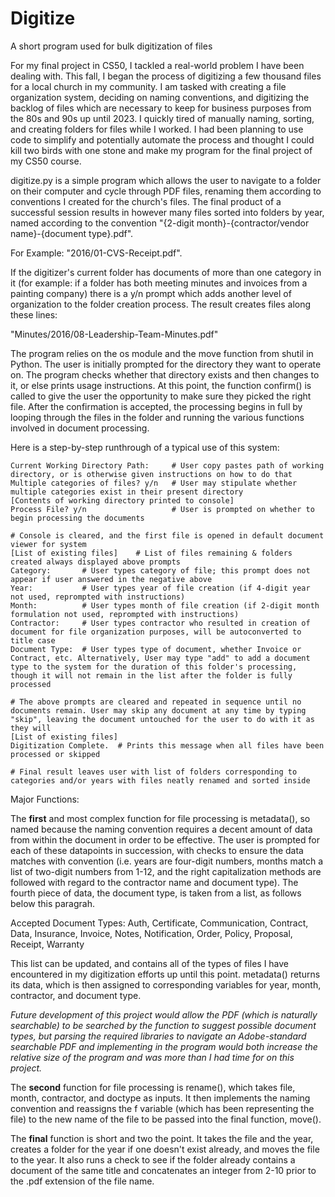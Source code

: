 # Digitize
A short program used for bulk digitization of files

For my final project in CS50, I tackled a real-world problem I have been dealing with. This fall, I began the process of digitizing a few thousand files for a local church in my community. I am tasked with creating a file organization system, deciding on naming conventions, and digitizing the backlog of files which are necessary to keep for business purposes from the 80s and 90s up until 2023. I quickly tired of manually naming, sorting, and creating folders for files while I worked. I had been planning to use code to simplify and potentially automate the process and thought I could kill two birds with one stone and make my program for the final project of my CS50 course.

digitize.py is a simple program which allows the user to navigate to a folder on their computer and cycle through PDF files, renaming them according to conventions I created for the church's files. The final product of a successful session results in however many files sorted into folders by year, named according to the convention "{2-digit month}-{contractor/vendor name}-{document type}.pdf". 

For Example: "2016/01-CVS-Receipt.pdf". 

If the digitizer's current folder has documents of more than one category in it (for example: if a folder has both meeting minutes and invoices from a painting company) there is a y/n prompt which adds another level of organization to the folder creation process. The result creates files along these lines:

"Minutes/2016/08-Leadership-Team-Minutes.pdf"


The program relies on the os module and the move function from shutil in Python. The user is initially prompted for the directory they want to operate on. The program checks whether that directory exists and then changes to it, or else prints usage instructions. At this point, the function confirm() is called to give the user the opportunity to make sure they picked the right file. After the confirmation is accepted, the processing begins in full by looping through the files in the folder and running the various functions involved in document processing.

Here is a step-by-step runthrough of a typical use of this system:

    Current Working Directory Path:     # User copy pastes path of working directory, or is otherwise given instructions on how to do that
    Multiple categories of files? y/n   # User may stipulate whether multiple categories exist in their present directory
    [Contents of working directory printed to console]
    Process File? y/n                   # User is prompted on whether to begin processing the documents

    # Console is cleared, and the first file is opened in default document viewer for system
    [List of existing files]    # List of files remaining & folders created always displayed above prompts
    Category:       # User types category of file; this prompt does not appear if user answered in the negative above
    Year:           # User types year of file creation (if 4-digit year not used, reprompted with instructions)
    Month:          # User types month of file creation (if 2-digit month formulation not used, reprompted with instructions)
    Contractor:     # User types contractor who resulted in creation of document for file organization purposes, will be autoconverted to title case
    Document Type:  # User types type of document, whether Invoice or Contract, etc. Alternatively, User may type "add" to add a document type to the system for the duration of this folder's processing, though it will not remain in the list after the folder is fully processed
    
    # The above prompts are cleared and repeated in sequence until no documents remain. User may skip any document at any time by typing "skip", leaving the document untouched for the user to do with it as they will
    [List of existing files]
    Digitization Complete.  # Prints this message when all files have been processed or skipped

    # Final result leaves user with list of folders corresponding to categories and/or years with files neatly renamed and sorted inside
    
Major Functions:

The **first** and most complex function for file processing is metadata(), so named because the naming convention requires a decent amount of data from within the document in order to be effective. The user is prompted for each of these datapoints in succession, with checks to ensure the data matches with convention (i.e. years are four-digit numbers, months match a list of two-digit numbers from 1-12, and the right capitalization methods are followed with regard to the contractor name and document type). The fourth piece of data, the document type, is taken from a list, as follows below this paragrah.

Accepted Document Types: Auth, Certificate, Communication, Contract, Data, Insurance, Invoice, Notes, Notification, Order, Policy, Proposal, Receipt, Warranty

This list can be updated, and contains all of the types of files I have encountered in my digitization efforts up until this point. metadata() returns its data, which is then assigned to corresponding variables for year, month, contractor, and document type.

_Future development of this project would allow the PDF (which is naturally searchable) to be searched by the function to suggest possible document types, but parsing the required libraries to navigate an Adobe-standard searchable PDF and implementing in the program would both increase the relative size of the program and was more than I had time for on this project._


The **second** function for file processing is rename(), which takes file, month, contractor, and doctype as inputs. It then implements the naming convention and reassigns the f variable (which has been representing the file) to the new name of the file to be passed into the final function, move().


The **final** function is short and two the point. It takes the file and the year, creates a folder for the year if one doesn't exist already, and moves the file to the year. It also runs a check to see if the folder already contains a document of the same title and concatenates an integer from 2-10 prior to the .pdf extension of the file name.
